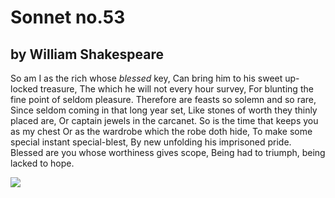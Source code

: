 # Sonnet no.53
## by William Shakespeare 

So am I as the rich whose *blessed* key,
Can bring him to his sweet up-locked treasure,
The which he will not every hour survey,
For blunting the fine point of seldom pleasure.
Therefore are feasts so solemn and so rare,
Since seldom coming in that long year set,
Like stones of worth they thinly placed are,
Or captain jewels in the carcanet.
So is the time that keeps you as my chest
Or as the wardrobe which the robe doth hide,
To make some special instant special-blest,
By new unfolding his imprisoned pride.
Blessed are you whose worthiness gives scope,
Being had to triumph, being lacked to hope.

![](rosetti-shakespeare_1_2.jpeg) 